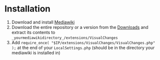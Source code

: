 # Installation #
  1. Download and install [Mediawiki](http://www.mediawiki.org/wiki/Manual:Installation_guide)
  1. Download the entire repository or a version from the [Downloads](http://code.google.com/p/mediawiki-visual-changes/downloads/list) and extract its contents to `_yourmediawikidirectory_/extensions/VisualChanges`
  1. Add `require_once( "$IP/extensions/VisualChanges/VisualChanges.php" );` at the end of your `LocalSettings.php` (should be in the directory your mediawiki is installed in)
